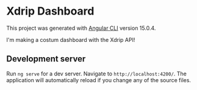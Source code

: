 # Xdrip Dashboard

This project was generated with [Angular CLI](https://github.com/angular/angular-cli) version 15.0.4.

I'm making a costum dashboard with the Xdrip API!

## Development server

Run `ng serve` for a dev server. Navigate to `http://localhost:4200/`. The application will automatically reload if you change any of the source files.

